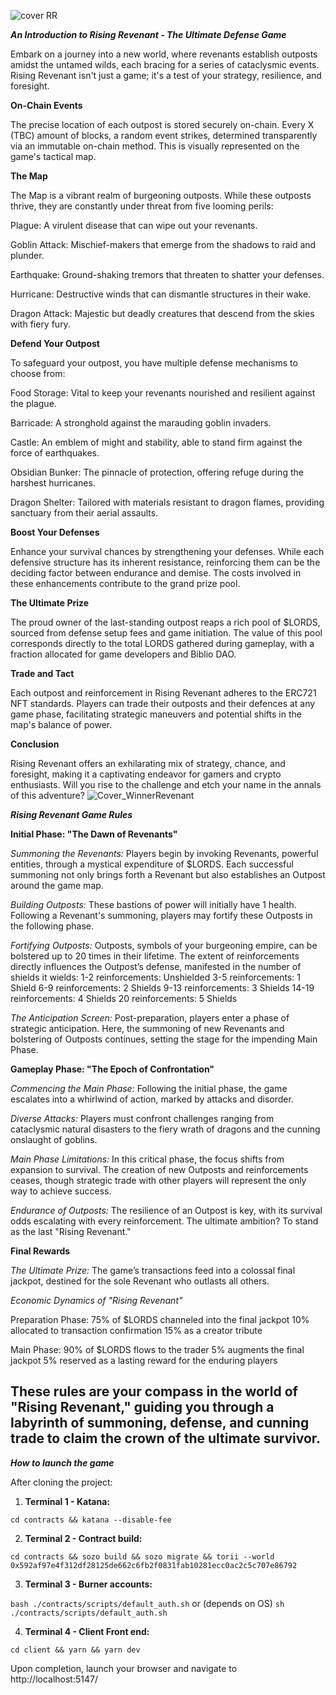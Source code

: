 
![cover RR](https://github.com/GrugLikesRocks/Rising-Revenant/assets/92889945/9721cd3f-e655-4c5c-b7a4-60631e5b8a5c)

***An Introduction to Rising Revenant - The Ultimate Defense Game*** 


Embark on a journey into a new world, where revenants establish outposts amidst the untamed wilds, each bracing for a series of cataclysmic events. Rising Revenant isn't just a game; it's a test of your strategy, resilience, and foresight.

**On-Chain Events**


The precise location of each outpost is stored securely on-chain. Every X (TBC) amount of blocks, a random event strikes, determined transparently via an immutable on-chain method. This is visually represented on the game's tactical map.

**The Map**

The Map is a vibrant realm of burgeoning outposts. While these outposts thrive, they are constantly under threat from five looming perils:

Plague: A virulent disease that can wipe out your revenants.

Goblin Attack: Mischief-makers that emerge from the shadows to raid and plunder.

Earthquake: Ground-shaking tremors that threaten to shatter your defenses.

Hurricane: Destructive winds that can dismantle structures in their wake.

Dragon Attack: Majestic but deadly creatures that descend from the skies with fiery fury.

**Defend Your Outpost**

To safeguard your outpost, you have multiple defense mechanisms to choose from:

Food Storage: Vital to keep your revenants nourished and resilient against the plague.

Barricade: A stronghold against the marauding goblin invaders.

Castle: An emblem of might and stability, able to stand firm against the force of earthquakes.

Obsidian Bunker: The pinnacle of protection, offering refuge during the harshest hurricanes.

Dragon Shelter: Tailored with materials resistant to dragon flames, providing sanctuary from their aerial assaults.

**Boost Your Defenses**

Enhance your survival chances by strengthening your defenses. While each defensive structure has its inherent resistance, reinforcing them can be the deciding factor between endurance and demise. The costs involved in these enhancements contribute to the grand prize pool.

**The Ultimate Prize**

The proud owner of the last-standing outpost reaps a rich pool of $LORDS, sourced from defense setup fees and game initiation. The value of this pool corresponds directly to the total LORDS gathered during gameplay, with a fraction allocated for game developers and Biblio DAO.

**Trade and Tact**

Each outpost and reinforcement in Rising Revenant adheres to the ERC721 NFT standards. Players can trade their outposts and their defences at any game phase, facilitating strategic maneuvers and potential shifts in the map's balance of power.

**Conclusion**

Rising Revenant offers an exhilarating mix of strategy, chance, and foresight, making it a captivating endeavor for gamers and crypto enthusiasts. Will you rise to the challenge and etch your name in the annals of this adventure?
![Cover_WinnerRevenant](https://github.com/GrugLikesRocks/Rising-Revenant/assets/92889945/0777ee0d-9f8f-4209-b9b5-5f0fbd12e413)

***Rising Revenant Game Rules***

**Initial Phase: "The Dawn of Revenants"**

*Summoning the Revenants:* Players begin by invoking Revenants, powerful entities, through a mystical expenditure of $LORDS. Each successful summoning not only brings forth a Revenant but also establishes an Outpost around the game map.

*Building Outposts:* These bastions of power will initially have 1 health. Following a Revenant's summoning, players may fortify these Outposts in the following phase.

*Fortifying Outposts:* Outposts, symbols of your burgeoning empire, can be bolstered up to 20 times in their lifetime. The extent of reinforcements directly influences the Outpost’s defense, manifested in the number of shields it wields:
1-2 reinforcements: Unshielded
3-5 reinforcements: 1 Shield
6-9 reinforcements: 2 Shields
9-13 reinforcements: 3 Shields
14-19 reinforcements: 4 Shields
20 reinforcements: 5 Shields

*The Anticipation Screen:* Post-preparation, players enter a phase of strategic anticipation. Here, the summoning of new Revenants and bolstering of Outposts continues, setting the stage for the impending Main Phase.

**Gameplay Phase: "The Epoch of Confrontation"**

*Commencing the Main Phase:* Following the initial phase, the game escalates into a whirlwind of action, marked by attacks and disorder.

*Diverse Attacks:* Players must confront challenges ranging from cataclysmic natural disasters to the fiery wrath of dragons and the cunning onslaught of goblins.

*Main Phase Limitations:* In this critical phase, the focus shifts from expansion to survival. The creation of new Outposts and reinforcements ceases, though strategic trade with other players will represent the only way to achieve success.

*Endurance of Outposts:* The resilience of an Outpost is key, with its survival odds escalating with every reinforcement. The ultimate ambition? To stand as the last "Rising Revenant."

**Final Rewards**

*The Ultimate Prize:* The game’s transactions feed into a colossal final jackpot, destined for the sole Revenant who outlasts all others.

*Economic Dynamics of "Rising Revenant"*

Preparation Phase:
75% of $LORDS channeled into the final jackpot
10% allocated to transaction confirmation
15% as a creator tribute

Main Phase:
90% of $LORDS flows to the trader
5% augments the final jackpot
5% reserved as a lasting reward for the enduring players

These rules are your compass in the world of "Rising Revenant," guiding you through a labyrinth of summoning, defense, and cunning trade to claim the crown of the ultimate survivor.
--------------------------------------------

***How to launch the game***

After cloning the project:

1. **Terminal 1 - Katana:**

``` cd contracts && katana --disable-fee ```

2. **Terminal 2 - Contract build:**

``` cd contracts && sozo build && sozo migrate && torii --world  0x592af97e4f312df28125de662c6fb2f0831fab10281ecc0ac2c5c707e86792 ```

3. **Terminal 3 - Burner accounts:**

``` bash ./contracts/scripts/default_auth.sh ```
or (depends on OS)
``` sh ./contracts/scripts/default_auth.sh ```

4. **Terminal 4 - Client Front end:**

``` cd client && yarn && yarn dev ```

Upon completion, launch your browser and navigate to http://localhost:5147/
